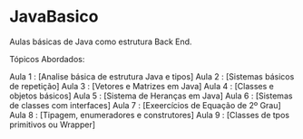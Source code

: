 # JavaBasico
Aulas básicas de Java como estrutura Back End.

Tópicos Abordados:

Aula 1 : [Analise básica de estrutura Java e tipos]
Aula 2 : [Sistemas básicos de repetição]
Aula 3 : [Vetores e Matrizes em Java]
Aula 4 : [Classes e objetos básicos]
Aula 5 : [Sistema de Heranças em Java]
Aula 6 : [Sistemas de classes com interfaces]
Aula 7 : [Exeercícios de Equação de 2º Grau]
Aula 8 : [Tipagem, enumeradores e construtores]
Aula 9 : [Classes de tpos primitivos ou Wrapper]